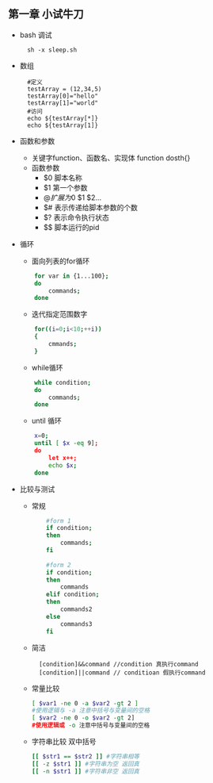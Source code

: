 ## 第一章 小试牛刀
- bash 调试

		sh -x sleep.sh
		
- 数组
		
		#定义
		testArray = (12,34,5)
		testArray[0]="hello"
		testArray[1]="world"
		#访问
		echo ${testArray[*]}
		echo ${testArray[1]}
		
- 函数和参数
	- 关键字function、函数名、实现体 function dosth{}
	- 函数参数
		- $0 脚本名称
		- $1 第一个参数
		- $@ 扩展为$0 $1 $2...
		- $# 表示传递给脚本参数的个数
		- $? 表示命令执行状态
		- $$ 脚本运行的pid
- 循环
	- 面向列表的for循环
	
	```bash
		for var in {1...100};
		do
			commands;
		done
	```
	- 迭代指定范围数字
	
	```bash
		for((i=0;i<10;++i))
		{
			cmmands;
		}
	```
	- while循环
	
	```bash
		while condition;
		do
			commands;
		done
	```
	- until 循环
	
	```bash
		x=0;
		until [ $x -eq 9];
		do
			let x++;
			echo $x;
		done
	```
- 比较与测试
	- 常规
		
		```bash
			#form 1
			if condition;
			then
				commands;
			fi
			
			#form 2
			if condition;
			then
				commands
			elif condition;
			then
				commands2
			else
				commands3
			fi
		```
	- 简洁
		
			[condition]&&command //condition 真执行command
			[condition]||command // conditioan 假执行command
	- 常量比较
	
		```bash
		[ $var1 -ne 0 -a $var2 -gt 2 ]
		#使用逻辑与 -a 注意中括号与变量间的空格
		[ $var2 -ne 0 -o $var2 -gt 2]
		#使用逻辑或 -o 注意中括号与变量间的空格
		```
	- 字符串比较 双中括号

		```bash
		[[ $str1 == $str2 ]] #字符串相等
		[[ -z $str1 ]] #字符串为空 返回真
		[[ -n $str1 ]] #字符串非空 返回真
		```
		
		